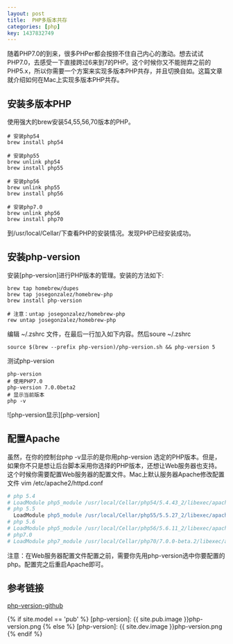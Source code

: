 ```yaml
---
layout: post
title:  PHP多版本共存
categories: [php]
key: 1437832749
---
```


随着PHP7.0的到来，很多PHPer都会按捺不住自己内心的激动。想去试试PHP7.0，去感受一下直接跨过6来到7的PHP。这个时候你又不能抛弃之前的PHP5.x，所以你需要一个方案来实现多版本PHP共存，并且切换自如。这篇文章就介绍如何在Mac上实现多版本PHP共存。

## 安装多版本PHP ##

使用强大的brew安装54,55,56,70版本的PHP。

```shell
# 安装php54
brew install php54

# 安装php55
brew unlink php54
brew install php55

# 安装php56
brew unlink php55
brew install php56

# 安装php7.0
brew unlink php56
brew install php70

```

到/usr/local/Cellar/下查看PHP的安装情况。发现PHP已经安装成功。

## 安装php-version ##

安装[php-version]进行PHP版本的管理。安装的方法如下:

```shell
brew tap homebrew/dupes
brew tap josegonzalez/homebrew-php
brew install php-version

# 注意：untap josegonzalez/homebrew-php
rew untap josegonzalez/homebrew-php
```

编辑 ~/.zshrc 文件，在最后一行加入如下内容。然后soure ~/.zshrc

```shell
source $(brew --prefix php-version)/php-version.sh && php-version 5
```

测试php-version

```shell
php-version
# 使用PHP7.0
php-version 7.0.0beta2
# 显示当前版本
php -v
```

![php-version显示][php-version]


## 配置Apache ##

虽然，在你的控制台php -v显示的是你用php-version 选定的PHP版本。但是，如果你不只是想让后台脚本采用你选择的PHP版本，还想让Web服务器也支持。这个时候你需要配置Web服务器的配置文件。Mac上默认服务器Apache修改配置文件 vim /etc/apache2/httpd.conf


```apache
# php 5.4
# LoadModule php5_module /usr/local/Cellar/php54/5.4.43_2/libexec/apache2/libphp5.so
# php 5.5
  LoadModule php5_module /usr/local/Cellar/php55/5.5.27_2/libexec/apache2/libphp5.so
# php 5.6
# LoadModule php5_module /usr/local/Cellar/php56/5.6.11_2/libexec/apache2/libphp5.so
# php7.0
# LoadModule php7_module /usr/local/Cellar/php70/7.0.0-beta.2/libexec/apache2/libphp7.so
```

注意：在Web服务器配置文件配置之前，需要你先用php-version选中你要配置的php。配置完之后重启Apache即可。


## 参考链接 ##

[php-version-github]


[php-version-github]:https://github.com/wilmoore/php-version

{% if site.model == 'pub' %}
[php-version]:   {{ site.pub.image }}php-version.png 
{% else %}
[php-version]:   {{ site.dev.image }}php-version.png 
{% endif %}



